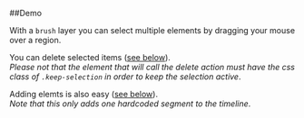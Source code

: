 ##Demo

With a <code>brush</code> layer you can select multiple elements by dragging your mouse over a region.

You can <a class="keep-selection delete" name="delete">delete selected items</a> (<a href="#deleting">see below</a>).  
_Please not that the element that will call the delete action must have the css class of `.keep-selection` in order to keep the selection active_. 

<a class="keep-selection add" name="add">Adding elemts</a> is also easy (<a href="#deleting">see below</a>).  
_Note that this only adds one hardcoded segment to the timeline_.

<div class="soom keep-selection"></div>
<div class="timeline"></div>

<script src="//cdnjs.cloudflare.com/ajax/libs/d3/3.4.8/d3.min.js"></script>
<script src="//cdnjs.cloudflare.com/ajax/libs/lodash.js/2.4.1/lodash.backbone.min.js"></script>
<script src="//cdnjs.cloudflare.com/ajax/libs/backbone.js/1.1.2/backbone-min.js"></script>
<script src="//rawgit.com/ircam-rnd/timeLine/master/timeLine.min.js"></script>
<script src="//rawgit.com/ircam-rnd/breakpoint-edit/master/build/breakpoint-edit.js"></script>
<script src="//rawgit.com/ircam-rnd/breakpoint-edit/master/build/brush-vis.js"></script>
<script src="js/zoomer.min.js"></script>
<link rel="stylesheet" href="css/style.css">
<script>
  var radius = 5;
  var color = 'lightblue';
  var data = [
    {
      cx: 43,
      cy: 67,
      r: radius,
      color: 'green'
    },
    {
      cx: 50,
      cy: 250,
      r: radius,
      // color: color
    },
    {
      cx: 90,
      cy: 170,
      r: radius,
      // color: color
    },
    {
      cx: 200,
      cy: 250,
      r: radius,
      // color: color
    },
    {
      cx: 300,
      cy: 320,
      r: radius,
      // color: color
    },
    {
      cx: 340,
      cy: 150,
      r: radius,
      // color: color
    }
  ];

  var collection = new Backbone.Collection(data);

  var bkpView = {
    sortIndex: function(d) {
      return +d.get('cx');
    },
    cx: function(d, v) {
      if(!v) return +d.get('cx') || 0;
      d.set('cx', (+v));
    },
    cy: function(d, v) {
      if(!v) return +d.get('cy') || 1;
      d.set('cy', (+v));
    },
    r: function(d, v) {
      if(!v) return +d.get('r') || 5;
      d.set('r', (+v));
    }
  };

  document.addEventListener('DOMContentLoaded', function() {
  
    // Timeline
    // --------
    var graph = timeLine()
      .width(750)
      .height(150)
      .xDomain([0, 350])
      .yDomain([0, 350]);

    // breakpoints layer
    // ----------------
    var bkp = breakpointEdit()
      .data(collection.models)
      .dataView(bkpView)
      .name('breakpoints')
      .lineColor(color)
      .color('red')
      .interpolate('linear')
      .opacity(1);

    // we add layers
    graph.layer(bkp);
  
    // Zoom behaviour/layer
    // ---------------------
    var zoomr = zoomer()
      .graph(graph)
      .on('mousemove', function(evt) {
        // sends evt {anchor: zx, factor: zFactor, delta: {x: deltaX, y: deltaY}}
        graph.xZoom(evt);
        d3.select('.xaxis').call(xAxis); // redraw axis
      })
      .on('mouseup', function(evt) {
        graph.xZoomSet();
        xAxis.scale(graph.xScale);
        d3.select('.xaxis').call(xAxis); // redraw axis
      });

    d3.select('.soom')
      .append('svg')
      .attr('width', 800)
      .attr('height', 30)
      .call(zoomr.draw);

    // draw
    // -----
    // we pass in the drawing method from our timeline object
    d3.select('.timeline').call(graph.draw);

    // axis for the zoom
    // ------------------
    var xAxis = d3.svg.axis()
      .scale(graph.xScale)
      .tickSize(1)
      // .tickFormat(function(d){
      //   var date = new Date(d);
      //   var format = d3.time.format("%M:%S");
      //   return format(date);
      // });

    d3.select('.soom svg')
      .append('g')
      .attr('class', 'xaxis')
      .attr("transform", "translate(0,0)")
      .attr('fill', '#555').call(xAxis);


    // Adding / deletting
    // ------------------

    function deleteSelected() {
      // find selected segments and delete each of them from the collection
      var selected = d3.selectAll('.layout .selected');
      selected.each(function(item){
        collection.remove(item);
      });
      // pass again the modified data and call update
      bkp.data(collection.models);
      graph.update();
    }

    function addItem() {
      // add one segment to the collection
      collection.add({
        cx: 250,
        cy: 100,
        r: radius,
        color: 'blue'
      });

      // console.dir(collection.models);
      // pass again the modified data and call update
      bkp.data(collection.models);
      graph.update();
    }

    document.querySelector('.add').addEventListener('click', addItem);
    document.querySelector('.delete').addEventListener('click', deleteSelected);

  });
</script>